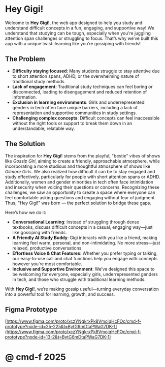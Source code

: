 # Hey Gigi!

Welcome to **Hey Gigi!**, the web app designed to help you study and understand difficult concepts in a fun, engaging, and supportive way! We understand that studying can be tough, especially when you're juggling attention span challenges or struggling to focus. That’s why we’ve built this app with a unique twist: learning like you’re gossiping with friends!

## The Problem
- **Difficulty staying focused**: Many students struggle to stay attentive due to short attention spans, ADHD, or the overwhelming nature of traditional study methods.
- **Lack of engagement**: Traditional study techniques can feel boring or disconnected, leading to disengagement and reduced retention of information.
- **Exclusion in learning environments**: Girls and underrepresented genders in tech often face unique barriers, including a lack of representation and supportive communities in study settings.
- **Challenging complex concepts**: Difficult concepts can feel inaccessible without the right tools or support to break them down in an understandable, relatable way.

## The Solution
The inspiration for **Hey Gigi!** stems from the playful, "bestie" vibes of shows like *Gossip Girl*, aiming to create a friendly, approachable atmosphere, while incorporating a more studious and thoughtful atmosphere of shows like *Gilmore Girls*. We also realized how difficult it can be to stay engaged and study effectively, particularly for people with short attention spans or ADHD. Additionally, women and gender minorities in tech often face intimidation and insecurity when voicing their questions or concerns. Recognizing these challenges, we saw an opportunity to create a space where everyone can feel comfortable asking questions and engaging without fear of judgment. Thus, "Hey Gigi!" was born — the perfect solution to bridge these gaps.

Here’s how we do it:

- **Conversational Learning**: Instead of struggling through dense textbooks, discuss difficult concepts in a casual, engaging way—just like gossiping with friends.
- **A Friendly AI Study Buddy**: Gigi interacts with you like a friend, making learning feel warm, personal, and non-intimidating. No more stress—just relaxed, productive conversations.
- **Effortless Voice & Chat Features**: Whether you prefer typing or talking, our easy-to-use call and chat functions help you engage with concepts however you’re most comfortable.
- **Inclusive and Supportive Environment**: We’ve designed this space to be welcoming for everyone, especially girls, underrepresented genders in tech, and those who struggle with traditional learning methods.

With  **Hey Gigi!**, we’re making gossip useful—turning everyday conversation into a powerful tool for learning, growth, and success.

## Figma Prototype
[https://www.figma.com/proto/xczYNgkrxPk8VmoiqHcFOc/cmd-f-prototype?node-id=25-225&t=BytG6mDtaPWaG7DK-1](https://www.figma.com/proto/xczYNgkrxPk8VmoiqHcFOc/cmd-f-prototype?node-id=13-2&t=BytG6mDtaPWaG7DK-1)

# @ cmd-f 2025

